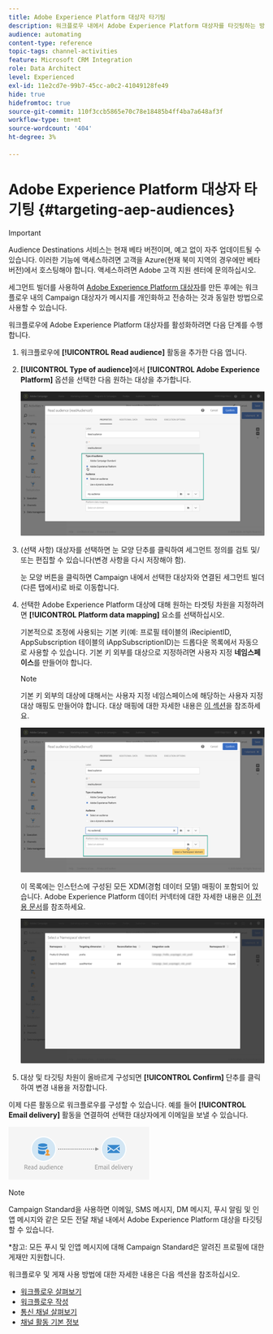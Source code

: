 ```yaml
---
title: Adobe Experience Platform 대상자 타기팅
description: 워크플로우 내에서 Adobe Experience Platform 대상자를 타깃팅하는 방법을 알아봅니다.
audience: automating
content-type: reference
topic-tags: channel-activities
feature: Microsoft CRM Integration
role: Data Architect
level: Experienced
exl-id: 11e2cd7e-99b7-45cc-a0c2-41049128fe49
hide: true
hidefromtoc: true
source-git-commit: 110f3ccb5865e70c78e18485b4ff4ba7a648af3f
workflow-type: tm+mt
source-wordcount: '404'
ht-degree: 3%

---
```


# Adobe Experience Platform 대상자 타기팅 {#targeting-aep-audiences}

>[!IMPORTANT]
>
>Audience Destinations 서비스는 현재 베타 버전이며, 예고 없이 자주 업데이트될 수 있습니다. 이러한 기능에 액세스하려면 고객을 Azure(현재 북미 지역의 경우에만 베타 버전)에서 호스팅해야 합니다. 액세스하려면 Adobe 고객 지원 센터에 문의하십시오.

세그먼트 빌더를 사용하여 [Adobe Experience Platform 대상자](../../integrating/using/aep-about-audience-destinations-service.md)를 만든 후에는 워크플로우 내의 Campaign 대상자가 메시지를 개인화하고 전송하는 것과 동일한 방법으로 사용할 수 있습니다.

워크플로우에 Adobe Experience Platform 대상자를 활성화하려면 다음 단계를 수행합니다.

1. 워크플로우에 **[!UICONTROL Read audience]** 활동을 추가한 다음 엽니다.

1. **[!UICONTROL Type of audience]**&#x200B;에서 **[!UICONTROL Adobe Experience Platform]** 옵션을 선택한 다음 원하는 대상을 추가합니다.

   ![](assets/aep_wkf_readaudience.png)

1. (선택 사항) 대상자를 선택하면 눈 모양 단추를 클릭하여 세그먼트 정의를 검토 및/또는 편집할 수 있습니다(변경 사항을 다시 저장해야 함).

   눈 모양 버튼을 클릭하면 Campaign 내에서 선택한 대상자와 연결된 세그먼트 빌더(다른 탭에서)로 바로 이동합니다.

1. 선택한 Adobe Experience Platform 대상에 대해 원하는 타겟팅 차원을 지정하려면 **[!UICONTROL Platform data mapping]** 요소를 선택하십시오.

   기본적으로 조정에 사용되는 기본 키(예: 프로필 테이블의 iRecipientID, AppSubscription 테이블의 iAppSubscriptionID)는 드롭다운 목록에서 자동으로 사용할 수 있습니다. 기본 키 외부를 대상으로 지정하려면 사용자 지정 **네임스페이스**&#x200B;를 만들어야 합니다.

   >[!NOTE]
   >
   >기본 키 외부의 대상에 대해서는 사용자 지정 네임스페이스에 해당하는 사용자 지정 대상 매핑도 만들어야 합니다. 대상 매핑에 대한 자세한 내용은 [이 섹션](../../administration/using/target-mappings-in-campaign.md)을 참조하세요.

   ![](assets/aep_wkf_readaudience_namespace.png)

   이 목록에는 인스턴스에 구성된 모든 XDM(경험 데이터 모델) 매핑이 포함되어 있습니다. Adobe Experience Platform 데이터 커넥터에 대한 자세한 내용은 [이 전용 문서](../../integrating/using/aep-about-data-connector.md)를 참조하세요.

   ![](assets/aep_wkf_readaudience_namespace2.png)

1. 대상 및 타깃팅 차원이 올바르게 구성되면 **[!UICONTROL Confirm]** 단추를 클릭하여 변경 내용을 저장합니다.

이제 다른 활동으로 워크플로우를 구성할 수 있습니다. 예를 들어 **[!UICONTROL Email delivery]** 활동을 연결하여 선택한 대상자에게 이메일을 보낼 수 있습니다.

![](assets/aep_wkf_email.png)

>[!NOTE]
>
>Campaign Standard을 사용하면 이메일, SMS 메시지, DM 메시지, 푸시 알림 및 인앱 메시지와 같은 모든 전달 채널 내에서 Adobe Experience Platform 대상을 타깃팅할 수 있습니다.
>
>*참고: 모든 푸시 및 인앱 메시지에 대해 Campaign Standard은 알려진 프로필에 대한 게재만 지원합니다.

워크플로우 및 게재 사용 방법에 대한 자세한 내용은 다음 섹션을 참조하십시오.

* [워크플로우 살펴보기](../../automating/using/get-started-workflows.md)
* [워크플로우 작성](../../automating/using/building-a-workflow.md)
* [통신 채널 살펴보기](../../channels/using/get-started-communication-channels.md)
* [채널 활동 기본 정보](../../automating/using/about-channel-activities.md)
